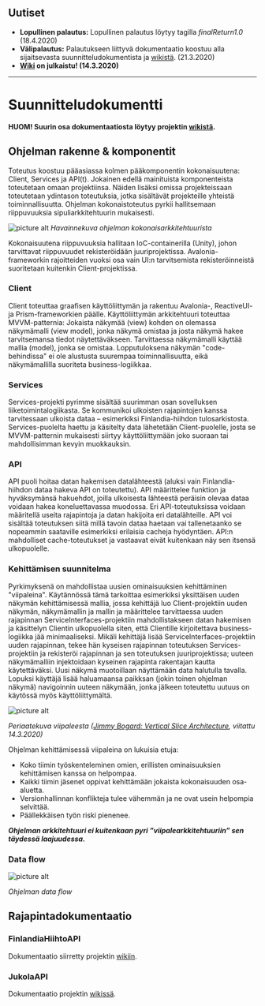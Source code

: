 ## Uutiset ##
* **Lopullinen palautus:** Lopullinen palautus löytyy tagilla *finalReturn1.0* (18.4.2020)
* **Välipalautus:** Palautukseen liittyvä dokumentaatio koostuu alla sijaitsevasta suunnitteludokumentista ja [wikistä](../wikis/Home). (21.3.2020)
* **[Wiki](../wikis/Home) on julkaistu! (14.3.2020)**

---

# Suunnitteludokumentti #

**HUOM! Suurin osa dokumentaatiosta löytyy projektin [wikistä](../wikis/Home).**

## Ohjelman rakenne & komponentit ##
Toteutus koostuu pääasiassa kolmen pääkomponentin kokonaisuutena: Client, Services ja API(t). Jokainen edellä mainituista komponenteista toteutetaan omaan projektiinsa. Näiden lisäksi omissa projekteissaan toteutetaan ydintason toteutuksia, jotka sisältävät projekteille yhteistä toiminnallisuutta. Ohjelman kokonaistoteutus pyrkii hallitsemaan riippuvuuksia sipuliarkkitehtuurin mukaisesti.


![picture alt](https://i.imgur.com/bnjs88p.png)
*Havainnekuva ohjelman kokonaisarkkitehtuurista*


Kokonaisuutena riippuvuuksia hallitaan IoC-containerilla (Unity), johon tarvittavat riippuvuudet rekisteröidään juuriprojektissa. Avalonia-frameworkin rajoitteiden vuoksi osa vain UI:n tarvitsemista rekisteröinneistä suoritetaan kuitenkin Client-projektissa.

### Client ###
Client toteuttaa graafisen käyttöliittymän ja rakentuu Avalonia-, ReactiveUI- ja Prism-frameworkien päälle. Käyttöliittymän arkkitehtuuri toteuttaa MVVM-patternia: Jokaista näkymää (view) kohden on olemassa näkymämalli (view model), jonka näkymä omistaa ja josta näkymä hakee tarvitsemansa tiedot näytettäväkseen. Tarvittaessa näkymämalli käyttää mallia (model), jonka se omistaa. Lopputuloksena näkymän "code-behindissa" ei ole alustusta suurempaa toiminnallisuutta, eikä näkymämallilla suoriteta business-logiikkaa.

### Services ###
Services-projekti pyrimme sisältää suurimman osan sovelluksen liiketoimintalogiikasta. Se kommunikoi ulkoisten rajapintojen kanssa tarvitessaan ulkoista dataa – esimerkiksi Finlandia-hiihdon tulosarkistosta. Services-puolelta haettu ja käsitelty data lähetetään Client-puolelle, josta se MVVM-patternin mukaisesti siirtyy käyttöliittymään joko suoraan tai mahdollisimman kevyin muokkauksin.

### API ###
API puoli hoitaa datan hakemisen datalähteestä (aluksi vain Finlandia-hiihdon dataa hakeva API on toteutettu). API määrittelee funktion ja hyväksymänsä hakuehdot, joilla ulkoisesta lähteestä peräisin olevaa dataa voidaan hakea koneluettavassa muodossa. Eri API-toteutuksissa voidaan määritellä useita rajapintoja ja datan hakijoita eri datalähteille. API voi sisältää toteutuksen siitä millä tavoin dataa haetaan vai tallenetaanko se nopeammin saataville esimerkiksi erilaisia cacheja hyödyntäen. API:n mahdolliset cache-toteutukset ja vastaavat eivät kuitenkaan näy sen itsensä ulkopuolelle.

### Kehittämisen suunnitelma ###
Pyrkimyksenä on mahdollistaa uusien ominaisuuksien kehittäminen "viipaleina". Käytännössä tämä tarkoittaa esimerkiksi yksittäisen uuden näkymän kehittämisessä mallia, jossa kehittäjä luo Client-projektiin uuden näkymän, näkymämallin ja mallin ja määrittelee tarvittaessa uuden rajapinnan ServiceInterfaces-projektiin mahdollistakseen datan hakemisen ja käsittelyn Clientin ulkopuolella siten, että Clientille kirjoitettava business-logiikka jää minimaaliseksi. Mikäli kehittäjä lisää ServiceInterfaces-projektiin uuden rajapinnan, tekee hän kyseisen rajapinnan toteutuksen Services-projektiin ja rekisteröi rajapinnan ja sen toteutuksen juuriprojektissa; uuteen näkymämalliin injektoidaan kyseinen rajapinta rakentajan kautta käytettäväksi. Uusi näkymä muotoillaan näyttämään data halutulla tavalla. Lopuksi käyttäjä lisää haluamaansa paikksan (jokin toinen ohjelman näkymä) navigoinnin uuteen näkymään, jonka jälkeen toteutettu uutuus on käytössä myös käyttöliittymältä.


![picture alt](https://jimmybogardsblog.blob.core.windows.net/jimmybogardsblog/3/2018/Picture0030.png)

*Periaatekuva viipaleesta ([Jimmy Bogard: Vertical Slice Architecture](https://jimmybogard.com/vertical-slice-architecture/), viitattu 14.3.2020)*


Ohjelman kehittämisessä viipaleina on lukuisia etuja:

* Koko tiimin työskenteleminen omien, erillisten ominaisuuksien kehittämisen kanssa on helpompaa.
* Kaikki tiimin jäsenet oppivat kehittämään jokaista kokonaisuuden osa-aluetta.
* Versionhallinnan konflikteja tulee vähemmän ja ne ovat usein helpompia selvittää.
* Päällekkäisen työn riski pienenee.

***Ohjelman arkkitehtuuri ei kuitenkaan pyri ”viipalearkkitehtuuriin” sen täydessä laajuudessa.***

### Data flow ###
![picture alt](https://i.imgur.com/kzvHeZD.png)

*Ohjelman data flow*

## Rajapintadokumentaatio ##

### FinlandiaHiihtoAPI ###
Dokumentaatio siirretty projektin [wikiin](../wikis/Rajapinnat/FinlandiaHiihtoAPI).

### JukolaAPI ###
Dokumentaatio projektin [wikissä](../wikis/Rajapinnat/JukolaAPI).